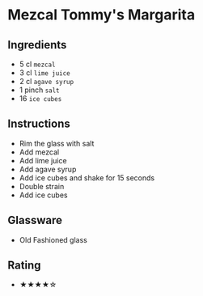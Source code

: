 # Mezcal Tommy's Margarita

## Ingredients
- 5 cl `mezcal`
- 3 cl `lime juice`
- 2 cl `agave syrup`
- 1 pinch `salt`
- 16 `ice cubes`

## Instructions
- Rim the glass with salt
- Add mezcal
- Add lime juice
- Add agave syrup
- Add ice cubes and shake for 15 seconds
- Double strain
- Add ice cubes

## Glassware
- Old Fashioned glass

## Rating
- ★★★★☆